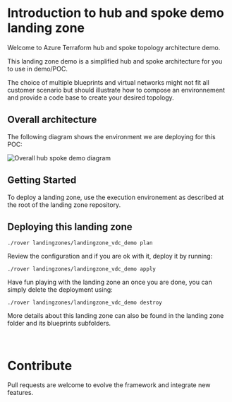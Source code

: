 # Introduction to hub and spoke demo landing zone

Welcome to Azure Terraform hub and spoke topology architecture demo.

This landing zone demo is a simplified hub and spoke architecture for you to use in demo/POC.

The choice of multiple blueprints and virtual networks might not fit all customer scenario but should illustrate how to compose an environnement and provide a code base to create your desired topology.

## Overall architecture

The following diagram shows the environment we are deploying for this POC:

![Overall hub spoke demo diagram](https://github.com/aztfmod/landingzones/blob/master/landingzone_vdc_demo/docs/diagram-overall.png)

## Getting Started

To deploy a landing zone, use the execution environement as described at the root of the landing zone repository.

## Deploying this landing zone

```
./rover landingzones/landingzone_vdc_demo plan
```
Review the configuration and if you are ok with it, deploy it by running:
```
./rover landingzones/landingzone_vdc_demo apply
```
Have fun playing with the landing zone an once you are done, you can simply delete the deployment using:
```
./rover landingzones/landingzone_vdc_demo destroy
```

More details about this landing zone can also be found in the landing zone folder and its blueprints subfolders.

<br/>

# Contribute
Pull requests are welcome to evolve the framework and integrate new features.
